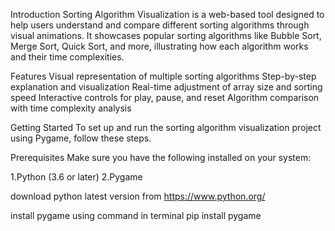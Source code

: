 Introduction
Sorting Algorithm Visualization is a web-based tool designed to help users understand and 
compare different sorting algorithms through visual animations.
It showcases popular sorting algorithms like Bubble Sort, Merge Sort, Quick Sort, 
and more, illustrating how each algorithm works and their time complexities.

Features
Visual representation of multiple sorting algorithms
Step-by-step explanation and visualization
Real-time adjustment of array size and sorting speed
Interactive controls for play, pause, and reset
Algorithm comparison with time complexity analysis

Getting Started
To set up and run the sorting algorithm visualization project using Pygame, follow these steps.

Prerequisites
Make sure you have the following installed on your system:

1.Python (3.6 or later)
2.Pygame


download python latest version from
https://www.python.org/

install pygame using command in terminal 
pip install pygame 
